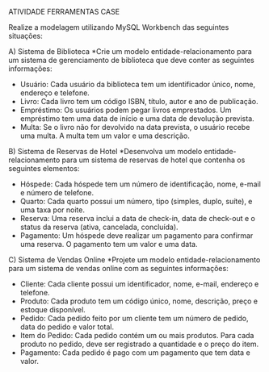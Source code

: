 ATIVIDADE FERRAMENTAS CASE

Realize a modelagem utilizando MySQL Workbench das seguintes situações:

A) Sistema de Biblioteca
     *Crie um modelo entidade-relacionamento para um sistema de gerenciamento de biblioteca que deve conter as seguintes informações:

- Usuário: Cada usuário da biblioteca tem um identificador único, nome, endereço e telefone.
- Livro: Cada livro tem um código ISBN, título, autor e ano de publicação.
- Empréstimo: Os usuários podem pegar livros emprestados. Um empréstimo tem uma data de início e uma data de devolução prevista.
- Multa: Se o livro não for devolvido na data prevista, o usuário recebe uma multa. A multa tem um valor e uma descrição.


B) Sistema de Reservas de Hotel
     *Desenvolva um modelo entidade-relacionamento para um sistema de reservas de hotel que contenha os seguintes elementos:

- Hóspede: Cada hóspede tem um número de identificação, nome, e-mail e número de telefone.
- Quarto: Cada quarto possui um número, tipo (simples, duplo, suíte), e uma taxa por noite.
- Reserva: Uma reserva inclui a data de check-in, data de check-out e o status da reserva (ativa, cancelada, concluída).
- Pagamento: Um hóspede deve realizar um pagamento para confirmar uma reserva. O pagamento tem um valor e uma data.


C) Sistema de Vendas Online
     *Projete um modelo entidade-relacionamento para um sistema de vendas online com as seguintes informações:

- Cliente: Cada cliente possui um identificador, nome, e-mail, endereço e telefone.
- Produto: Cada produto tem um código único, nome, descrição, preço e estoque disponível.
- Pedido: Cada pedido feito por um cliente tem um número de pedido, data do pedido e valor total.
- Item do Pedido: Cada pedido contém um ou mais produtos. Para cada produto no pedido, deve ser registrado a quantidade e o preço do item.
- Pagamento: Cada pedido é pago com um pagamento que tem data e valor.
